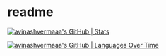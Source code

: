 # readme
[![avinashvermaaa's GitHub | Stats](https://stats.quine.sh/avinashvermaaa/github?theme=dark)](https://quine.sh)


[![avinashvermaaa's GitHub | Languages Over Time](https://stats.quine.sh/avinashvermaaa/languages-over-time?theme=dark)](https://quine.sh)
